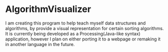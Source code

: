 # AlgorithmVisualizer

I am creating this program to help teach myself data structures and algorithms, by provide a visual representation for certain sorting algorithms.
It is currently being developed as a Processing(Java-like syntax) application, however I plan on either porting it to a webpage or remaking it in another language in the future.
